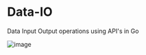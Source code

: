 # Data-IO
Data Input Output operations using API's in Go

![image](https://user-images.githubusercontent.com/80918746/124673383-62fc4680-ded6-11eb-8afe-0626645e534d.png)
